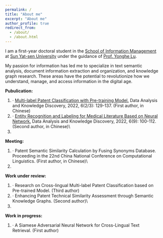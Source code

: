```yaml
---
permalink: /
title: "About me"
excerpt: "About me"
author_profile: true
redirect_from: 
  - /about/
  - /about.html
---
```


I am a first-year doctoral student in the [School of Information Management](https://ischool.sysu.edu.cn/) at [Sun Yat-sen University](https://www.sysu.edu.cn/sysuen/) under the guidance of [Prof. Yonghe Lu](https://ischool.sysu.edu.cn/zh-hans/teacher/luyonghe). 

My passion for information has led me to specialize in text semantic analysis, document information extraction and organization, and knowledge graph research. These areas have the potential to revolutionize how we understand, manage, and access information in the digital age.


**Pubulication:**

1. · [Multi-label Patent Classification with Pre-training Model.](https://www.webofscience.com/wos/alldb/full-record/CSCD:7189628) Data Analysis and Knowledge Discovery, 2022, 6(2/3): 129-137. (First author, in Chinese)
2. · [Entity Recognition and Labeling for Medical Literature Based on Neural Network.](https://www.webofscience.com/wos/alldb/full-record/CSCD:7321735) Data Analysis and Knowledge Discovery, 2022, 6(9): 100-112. (Second author, in Chinese)\
3. 
**Meeting:**

1. · Patent Semantic Similarity Calculation by Fusing Synonyms Database. Proceeding in the 22nd China National Conference on Computational Linguistics. (First author, in Chinese)\
2. 
**Work under review:**

1. · Research on Cross-lingual Multi-label Patent Classification based on Pre-trained Model. (Third author)
2. · Enhancing Patent Technical Similarity Assessment through Semantic Knowledge Graphs. (Second author)\
3. 
**Work in progress:**

1. · A Siamese Adversarial Neural Network for Cross-Lingual Text Retrieval. (First author)




